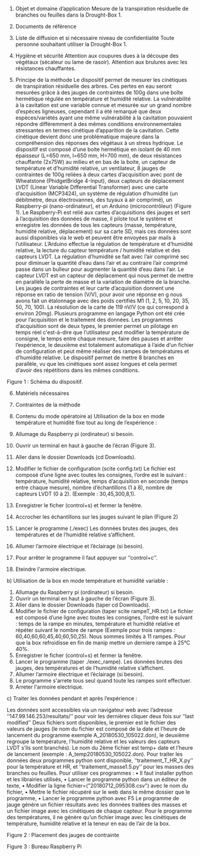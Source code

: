1.	Objet et domaine d’application
Mesure de la transpiration résiduelle de branches ou feuilles dans la Drought-Box 1.
2.	Documents de référence 

3.	Liste de diffusion et si nécessaire niveau de confidentialité
Toute personne souhaitant utiliser la Drought-Box 1. 
4.	Hygiène et sécurité
Attention aux coupures dues à la découpe des végétaux (sécateur ou lame de rasoir).
Attention aux brulures avec les résistances chauffantes.

5.	Principe de la méthode
Le dispositif permet de mesurer les cinétiques de transpiration résiduelle des arbres.
Ces pertes en eau seront mesurées grâce à des jauges de contraintes de 100g dans une boîte hermétique régulée en température et humidité 
relative. La vulnérabilité à la cavitation est une variable connue et mesurée sur un grand nombre d’espèces ligneuses, cependant il a été
remarqué que deux espèces/variétés ayant une même vulnérabilité à la cavitation pouvaient répondre différemment à des mêmes conditions 
environnementales stressantes en termes cinétique d’apparition de la cavitation. Cette cinétique devient donc une problématique majeure
dans la compréhension des réponses des végétaux à un stress hydrique. 
Le dispositif est composé d’une boite hermétique en isolant de 40 mm épaisseur (L=650 mm, l=650 mm, H=700 mm), de deux résistances 
chauffante (2x75W) au milieu et en bas de la boite, un capteur de température et d’humidité relative, un ventilateur, 8 jauges de 
contraintes de 100g reliées à deux cartes d’acquisition avec pont de Wheatstone (PhidgetBridge 4-Input), deux capteurs de déplacement 
LVDT (Linear Variable Differential Transformer) avec une carte d’acquisition (MCP3424), un système de régulation d’humidité (un 
débitmètre, deux électrovannes, des tuyaux à air comprimé), un Raspberry-pi (nano-ordinateur), et un Arduino (microcontrôleur) (Figure 1). 
Le Raspberry-Pi est relié aux cartes d’acquisitions des jauges et sert à l’acquisition des données de masse, il pilote tout le système et
enregistre les données de tous les capteurs (masse, température, humidité relative, déplacement) sur sa carte SD, mais ces données sont 
aussi disponibles via le web et peuvent être envoyées par mails à l’utilisateur. 
L’Arduino effectue la régulation de température et d’humidité relative, la lecture du capteur température / humidité relative et des 
capteurs LVDT. La régulation d’humidité se fait avec l’air comprimé sec pour diminuer la quantité d’eau dans l’air et au contraire l’air
comprimé passe dans un bulleur pour augmenter la quantité d’eau dans l’air.
Le capteur LVDT est un capteur de déplacement qui nous permet de mettre en parallèle la perte de masse et la variation de diamètre de la
branche. 
Les jauges de contraintes et leur carte d’acquisition donnent une réponse en ratio de tension (V/V), pour avoir une réponse en g nous 
avons fait un étalonnage avec des poids certifiés M1 (1, 2, 5, 10, 20, 35, 50, 70, 100).
La résolution de la carte de 119 nV/V (ce qui correspond à environ 20mg).
Plusieurs programme en langage Python ont été crée pour l’acquisition et le traitement des données. Les programmes d’acquisition sont de
deux types, le premier permet un pilotage en temps réel c'est-à-dire que l’utilisateur peut modifier la température de consigne, le temps
entre chaque mesure, faire des pauses et arrêter l’expérience, le deuxième est totalement automatique à l’aide d’un fichier de 
configuration et peut même réaliser des rampes de températures et d’humidité relative.
Le dispositif permet de mettre 8 branches en parallèle, vu que les cinétiques sont assez longues et cela permet d’avoir des répétitions 
dans les mêmes conditions.

 
Figure 1 : Schéma du dispositif.

6.	Matériels nécessaires
7.	Contraintes de la méthode

 
8.	Contenu du mode opératoire
a)	Utilisation de la box en mode température et humidité fixe tout au long de l’expérience :

1. Allumage du Raspberry pi (ordinateur) si besoin.
2. Ouvrir un terminal en haut à gauche de l’écran (Figure 3).
3. Aller dans le dossier Downloads (cd Downloads).
4. Modifier le fichier de configuration (scite config.txt)
Le fichier est composé d’une ligne avec toutes les consignes, l’ordre est le suivant : température, humidité relative, temps 
d’acquisition en seconde (temps entre chaque mesure), nombre d’échantillons (1 à 8), nombre de capteurs LVDT (0 à 2). 
(Exemple : 30,45,300,8,1).
5. Enregistrer le ficher (control+s) et fermer la fenêtre.
6. Accrocher les échantillons sur les jauges suivant le plan (Figure 2)
6. Lancer le programme (./exec) 
Les données brutes des jauges, des températures et de l’humidité relative s’affichent.
7. Allumer l’armoire électrique et l’éclairage (si besoin).
8. Pour arrêter le programme il faut appuyer sur ‘‘control+c’’.
9. Eteindre l'armoire electrique.

b)	Utilisation de la box en mode température et humidité variable :

1. Allumage du Raspberry pi (ordinateur) si besoin.
2. Ouvrir un terminal en haut à gauche de l’écran (Figure 3).
3. Aller dans le dossier Downloads (taper cd Downloads).
4. Modifier le fichier de configuration (taper scite rampeT_HR.txt)
Le fichier est composé d’une ligne avec toutes les consignes, l’ordre est le suivant : temps de la rampe en minutes, température et 
humidité relative et répéter suivant le nombre de rampe (Exemple pour trois rampes : 60,40,60,60,45,40,60,50,25). 
Nous sommes limités à 11 rampes. Pour que la box refroidisse en fin de manip mettre un derniere rampe à 25°C 40%.
5. Enregistrer le ficher (control+s) et fermer la fenêtre.
6. Lancer le programme (taper ./exec_rampe). Les données brutes des jauges, des températures et de l’humidité relative s’affichent.
7. Allumer l’armoire électrique et l’éclairage (si besoin).
8. Le programme s'arrete tous seul quand toute les rampes sont effectuer.
9. Arreter l'armoire electrique.



c)	Traiter les données pendant et après l’expérience :

Les données sont accessibles via un navigateur web avec l’adresse ‘‘147.99.146.253/resultats/’’ pour voir les dernières cliquer deux 
fois sur ‘‘last modified’’
Deux fichiers sont disponibles, le premier est le fichier des valeurs de jauges (le nom du fichier est composé de la date et l’heure de
lancement du programme exemple A_20180530_105022.don), le deuxième regroupe la température, l’humidité relative et les valeurs des 
capteurs LVDT s’ils sont branchés). Le nom du 2ème fichier est temp+ date et l’heure de lancement (exemple : A_temp20180530_105022.don).
Pour traiter les données deux programmes python sont disponible, ‘‘traitement_T_HR_X.py’’ pour la température et HR, et
‘‘traitement_masse1.5.py’’ pour les masses des branches ou feuilles.
Pour utiliser ces programmes :
•	Il faut installer python et les librairies utilisés, 
•	Lancer le programme python dans un éditeur de texte, 
•	Modifier la ligne fichier=("20180712_095308.csv") avec le nom du fichier, 
•	Mettre le fichier récupéré sur le web dans le même dossier que le programme, 
•	Lancer le programme python avec F5
Le programme de jauge génère un fichier résultats avec les données traitées des masses et un fichier image avec les cinétiques de chaque
capteur.
Pour le programme des températures, il ne génère qu’un fichier image avec les cinétiques de température, humidité relative et la teneur
en eau de l’air de la box.

 
Figure 2 : Placement des jauges de contrainte


 
Figure 3 : Bureau Raspberry Pi
